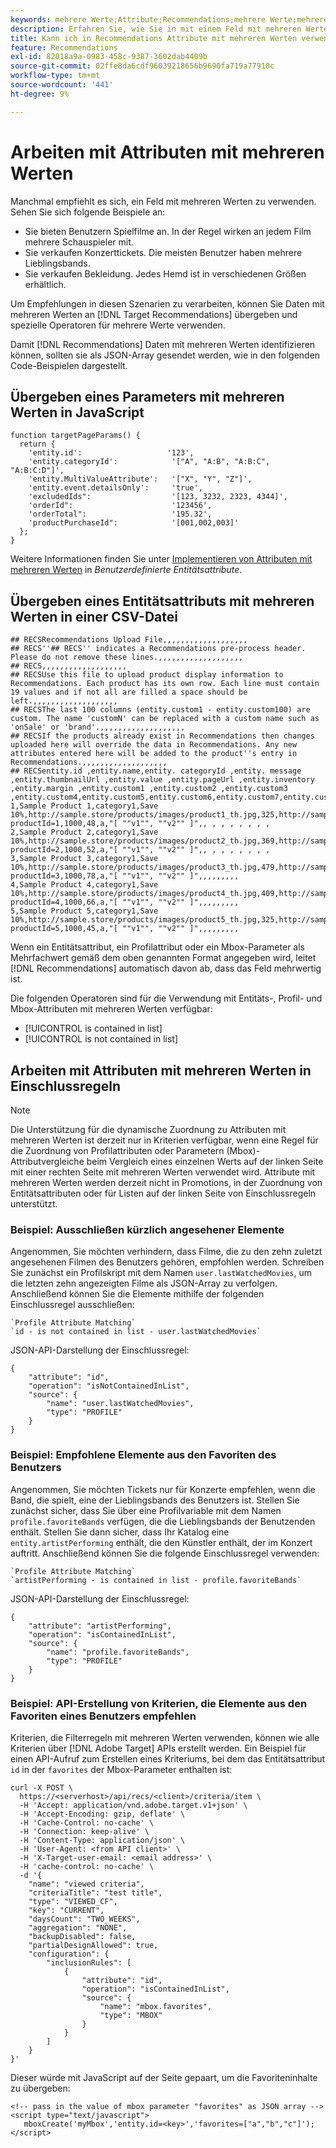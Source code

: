 ```yaml
---
keywords: mehrere Werte;Attribute;Recommendations;mehrere Werte;mehrere Werte;mehrere Werte
description: Erfahren Sie, wie Sie in mit einem Feld mit mehreren Werten  [!DNL Target Recommendations]  spezielle Operatoren für mehrere Werte verwenden.
title: Kann ich in Recommendations Attribute mit mehreren Werten verwenden?
feature: Recommendations
exl-id: 82018a9a-0983-458c-9387-3602dab4409b
source-git-commit: 02ffe8da6cdf96039218656b9690fa719a77910c
workflow-type: tm+mt
source-wordcount: '441'
ht-degree: 9%

---
```


# Arbeiten mit Attributen mit mehreren Werten

Manchmal empfiehlt es sich, ein Feld mit mehreren Werten zu verwenden. Sehen Sie sich folgende Beispiele an:

* Sie bieten Benutzern Spielfilme an. In der Regel wirken an jedem Film mehrere Schauspieler mit.
* Sie verkaufen Konzerttickets. Die meisten Benutzer haben mehrere Lieblingsbands.
* Sie verkaufen Bekleidung. Jedes Hemd ist in verschiedenen Größen erhältlich.

Um Empfehlungen in diesen Szenarien zu verarbeiten, können Sie Daten mit mehreren Werten an [!DNL Target Recommendations] übergeben und spezielle Operatoren für mehrere Werte verwenden.

Damit [!DNL Recommendations] Daten mit mehreren Werten identifizieren können, sollten sie als JSON-Array gesendet werden, wie in den folgenden Code-Beispielen dargestellt.

## Übergeben eines Parameters mit mehreren Werten in JavaScript

```
function targetPageParams() { 
  return { 
    'entity.id':                   '123', 
    'entity.categoryId':            '["A", "A:B", "A:B:C", "A:B:C:D"]',        
    'entity.MultiValueAttribute':   '["X", "Y", "Z"]', 
    'entity.event.detailsOnly':     'true', 
    'excludedIds":                  '[123, 3232, 2323, 4344]', 
    'orderId":                      '123456', 
    'orderTotal":                   '195.32', 
    'productPurchaseId":            '[001,002,003]' 
  }; 
}
```

Weitere Informationen finden Sie unter [Implementieren von Attributen mit mehreren Werten](/help/main/c-recommendations/c-products/custom-entity-attributes.md#section_80FEFE49E8AF415D99B739AA3CBA2A14) in *Benutzerdefinierte Entitätsattribute*.

## Übergeben eines Entitätsattributs mit mehreren Werten in einer CSV-Datei

```
## RECSRecommendations Upload File,,,,,,,,,,,,,,,,,,,
## RECS''## RECS'' indicates a Recommendations pre-process header. Please do not remove these lines.,,,,,,,,,,,,,,,,,,,
## RECS,,,,,,,,,,,,,,,,,,,
## RECSUse this file to upload product display information to Recommendations. Each product has its own row. Each line must contain 19 values and if not all are filled a space should be left.,,,,,,,,,,,,,,,,,,,
## RECSThe last 100 columns (entity.custom1 - entity.custom100) are custom. The name 'customN' can be replaced with a custom name such as 'onSale' or 'brand'.,,,,,,,,,,,,,,,,,,,
## RECSIf the products already exist in Recommendations then changes uploaded here will override the data in Recommendations. Any new attributes entered here will be added to the product''s entry in Recommendations.,,,,,,,,,,,,,,,,,,,
## RECSentity.id ,entity.name,entity. categoryId ,entity. message ,entity.thumbnailUrl ,entity.value ,entity.pageUrl ,entity.inventory ,entity.margin ,entity.custom1 ,entity.custom2 ,entity.custom3 ,entity.custom4,entity.custom5,entity.custom6,entity.custom7,entity.custom8,entity.custom9,entity.custom10,
1,Sample Product 1,category1,Save 10%,http://sample.store/products/images/product1_th.jpg,325,http://sample.store/products/product_detail.jsp?productId=1,1000,48,a,"[ ""v1"", ""v2"" ]",, , , , , , , ,
2,Sample Product 2,category1,Save 10%,http://sample.store/products/images/product2_th.jpg,369,http://sample.store/products/product_detail.jsp?productId=2,1000,52,a,"[ ""v1"", ""v2"" ]",, , , , , , , ,
3,Sample Product 3,category1,Save 10%,http://sample.store/products/images/product3_th.jpg,479,http://sample.store/products/product_detail.jsp?productId=3,1000,78,a,"[ ""v1"", ""v2"" ]",,,,,,,,,
4,Sample Product 4,category1,Save 10%,http://sample.store/products/images/product4_th.jpg,409,http://sample.store/products/product_detail.jsp?productId=4,1000,66,a,"[ ""v1"", ""v2"" ]",,,,,,,,,
5,Sample Product 5,category1,Save 10%,http://sample.store/products/images/product5_th.jpg,325,http://sample.store/products/product_detail.jsp?productId=5,1000,45,a,"[ ""v1"", ""v2"" ]",,,,,,,,, 
```

Wenn ein Entitätsattribut, ein Profilattribut oder ein Mbox-Parameter als Mehrfachwert gemäß dem oben genannten Format angegeben wird, leitet [!DNL Recommendations] automatisch davon ab, dass das Feld mehrwertig ist.

Die folgenden Operatoren sind für die Verwendung mit Entitäts-, Profil- und Mbox-Attributen mit mehreren Werten verfügbar:

* [!UICONTROL is contained in list]
* [!UICONTROL is not contained in list]

## Arbeiten mit Attributen mit mehreren Werten in Einschlussregeln

>[!NOTE]
>
>Die Unterstützung für die dynamische Zuordnung zu Attributen mit mehreren Werten ist derzeit nur in Kriterien verfügbar, wenn eine Regel für die Zuordnung von Profilattributen oder Parametern (Mbox)-Attributvergleiche beim Vergleich eines einzelnen Werts auf der linken Seite mit einer rechten Seite mit mehreren Werten verwendet wird. Attribute mit mehreren Werten werden derzeit nicht in Promotions, in der Zuordnung von Entitätsattributen oder für Listen auf der linken Seite von Einschlussregeln unterstützt.

### Beispiel: Ausschließen kürzlich angesehener Elemente

Angenommen, Sie möchten verhindern, dass Filme, die zu den zehn zuletzt angesehenen Filmen des Benutzers gehören, empfohlen werden. Schreiben Sie zunächst ein Profilskript mit dem Namen `user.lastWatchedMovies`, um die letzten zehn angezeigten Filme als JSON-Array zu verfolgen. Anschließend können Sie die Elemente mithilfe der folgenden Einschlussregel ausschließen:

```
`Profile Attribute Matching`
`id - is not contained in list - user.lastWatchedMovies`
```

JSON-API-Darstellung der Einschlussregel:

```
{
    "attribute": "id",
    "operation": "isNotContainedInList",
    "source": {
        "name": "user.lastWatchedMovies",
        "type": "PROFILE"
    }
} 
```

### Beispiel: Empfohlene Elemente aus den Favoriten des Benutzers

Angenommen, Sie möchten Tickets nur für Konzerte empfehlen, wenn die Band, die spielt, eine der Lieblingsbands des Benutzers ist. Stellen Sie zunächst sicher, dass Sie über eine Profilvariable mit dem Namen `profile.favoriteBands` verfügen, die die Lieblingsbands der Benutzenden enthält. Stellen Sie dann sicher, dass Ihr Katalog eine `entity.artistPerforming` enthält, die den Künstler enthält, der im Konzert auftritt. Anschließend können Sie die folgende Einschlussregel verwenden:

```
`Profile Attribute Matching`
`artistPerforming - is contained in list - profile.favoriteBands`
```

JSON-API-Darstellung der Einschlussregel:

```
{
    "attribute": "artistPerforming",
    "operation": "isContainedInList",
    "source": {
        "name": "profile.favoriteBands",
        "type": "PROFILE"
    }
}
```

### Beispiel: API-Erstellung von Kriterien, die Elemente aus den Favoriten eines Benutzers empfehlen

Kriterien, die Filterregeln mit mehreren Werten verwenden, können wie alle Kriterien über [!DNL Adobe Target] APIs erstellt werden. Ein Beispiel für einen API-Aufruf zum Erstellen eines Kriteriums, bei dem das Entitätsattribut `id` in der `favorites` der Mbox-Parameter enthalten ist:

```
curl -X POST \
  https://<serverhost>/api/recs/<client>/criteria/item \
  -H 'Accept: application/vnd.adobe.target.v1+json' \
  -H 'Accept-Encoding: gzip, deflate' \
  -H 'Cache-Control: no-cache' \
  -H 'Connection: keep-alive' \
  -H 'Content-Type: application/json' \
  -H 'User-Agent: <from API client>' \
  -H 'X-Target-user-email: <email address>' \
  -H 'cache-control: no-cache' \
  -d '{
    "name": "viewed criteria",
    "criteriaTitle": "test title",
    "type": "VIEWED_CF",
    "key": "CURRENT",
    "daysCount": "TWO_WEEKS",
    "aggregation": "NONE",
    "backupDisabled": false,
    "partialDesignAllowed": true,
    "configuration": {
        "inclusionRules": [
            {
                "attribute": "id",
                "operation": "isContainedInList",
                "source": {
                    "name": "mbox.favorites",
                    "type": "MBOX"
                }
            }
        ]
    }
}'
```

Dieser würde mit JavaScript auf der Seite gepaart, um die Favoriteninhalte zu übergeben:

```
<!-- pass in the value of mbox parameter "favorites" as JSON array -->
<script type="text/javascript">
   mboxCreate('myMbox','entity.id=<key>','favorites=["a","b","c"]');
</script>
```
